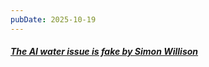 ```yaml
---
pubDate: 2025-10-19
---
```


##### [The AI water issue is fake by Simon Willison](https://simonwillison.net/2025/Oct/18/the-ai-water-issue-is-fake/)